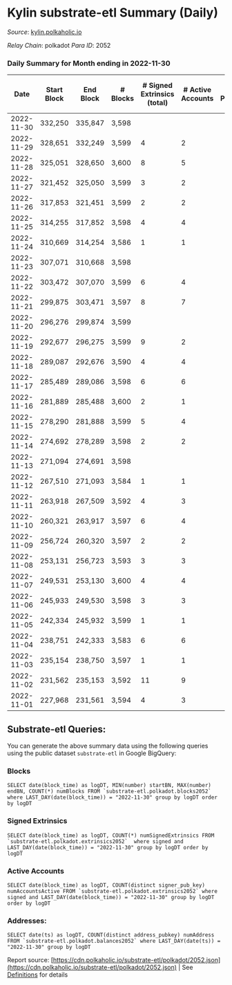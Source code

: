 # Kylin substrate-etl Summary (Daily)

_Source_: [kylin.polkaholic.io](https://kylin.polkaholic.io)

*Relay Chain*: polkadot
*Para ID*: 2052



### Daily Summary for Month ending in 2022-11-30


| Date | Start Block | End Block | # Blocks | # Signed Extrinsics (total) | # Active Accounts | # Passive | # New | # Addresses with Balances | # Events | # Transfers | # XCM Transfers In | # XCM Transfers Out |
| ---- | ----------- | --------- | -------- | --------------------------- | ----------------- | --------- | ----- | ------------------------- | -------- | ----------- | ------------------ | ------------------- |
| 2022-11-30 | 332,250 | 335,847 | 3,598  |  |  |  |  | 1,105 | 7,198 |   |   |   |
| 2022-11-29 | 328,651 | 332,249 | 3,599  | 4 | 2 |  |  |  | 7,214 | 2  |   |   |
| 2022-11-28 | 325,051 | 328,650 | 3,600  | 8 | 5 |  |  |  | 7,224 |   |   |   |
| 2022-11-27 | 321,452 | 325,050 | 3,599  | 3 | 2 |  |  |  | 7,209 |   |   |   |
| 2022-11-26 | 317,853 | 321,451 | 3,599  | 2 | 2 |  |  |  | 7,206 |   |   |   |
| 2022-11-25 | 314,255 | 317,852 | 3,598  | 4 | 4 |  |  |  | 7,210 |   |   |   |
| 2022-11-24 | 310,669 | 314,254 | 3,586  | 1 | 1 |  |  |  | 7,177 |   |   |   |
| 2022-11-23 | 307,071 | 310,668 | 3,598  |  |  |  |  |  | 7,198 |   |   |   |
| 2022-11-22 | 303,472 | 307,070 | 3,599  | 6 | 4 |  |  |  | 7,216 |   |   |   |
| 2022-11-21 | 299,875 | 303,471 | 3,597  | 8 | 7 |  |  |  | 7,219 | 2  |   |   |
| 2022-11-20 | 296,276 | 299,874 | 3,599  |  |  |  |  |  | 7,200 |   |   |   |
| 2022-11-19 | 292,677 | 296,275 | 3,599  | 9 | 2 |  |  |  | 7,219 |   |   |   |
| 2022-11-18 | 289,087 | 292,676 | 3,590  | 4 | 4 |  |  |  | 7,193 |   |   |   |
| 2022-11-17 | 285,489 | 289,086 | 3,598  | 6 | 6 |  |  |  | 7,218 | 1  |   |   |
| 2022-11-16 | 281,889 | 285,488 | 3,600  | 2 | 1 |  |  |  | 7,208 | 1  |   |   |
| 2022-11-15 | 278,290 | 281,888 | 3,599  | 5 | 4 |  |  |  | 7,213 |   |   |   |
| 2022-11-14 | 274,692 | 278,289 | 3,598  | 2 | 2 |  |  |  | 7,204 |   |   |   |
| 2022-11-13 | 271,094 | 274,691 | 3,598  |  |  |  |  |  | 7,198 |   |   |   |
| 2022-11-12 | 267,510 | 271,093 | 3,584  | 1 | 1 |  |  |  | 7,173 |   |   |   |
| 2022-11-11 | 263,918 | 267,509 | 3,592  | 4 | 3 |  |  |  | 7,197 |   |   |   |
| 2022-11-10 | 260,321 | 263,917 | 3,597  | 6 | 4 |  |  |  | 7,214 | 1  |   |   |
| 2022-11-09 | 256,724 | 260,320 | 3,597  | 2 | 2 |  |  |  | 7,202 |   |   |   |
| 2022-11-08 | 253,131 | 256,723 | 3,593  | 3 | 3 |  |  |  | 7,197 |   |   |   |
| 2022-11-07 | 249,531 | 253,130 | 3,600  | 4 | 4 |  |  |  | 7,214 |   |   |   |
| 2022-11-06 | 245,933 | 249,530 | 3,598  | 3 | 3 |  |  |  | 7,206 |   |   |   |
| 2022-11-05 | 242,334 | 245,932 | 3,599  | 1 | 1 |  |  |  | 7,203 |   |   |   |
| 2022-11-04 | 238,751 | 242,333 | 3,583  | 6 | 6 |  |  | 1,103 | 7,187 | 1  |   |   |
| 2022-11-03 | 235,154 | 238,750 | 3,597  | 1 | 1 |  |  |  | 7,199 |   |   |   |
| 2022-11-02 | 231,562 | 235,153 | 3,592  | 11 | 9 |  |  |  | 7,214 |   |   |   |
| 2022-11-01 | 227,968 | 231,561 | 3,594  | 4 | 3 |  |  |  | 7,200 |   |   |   |

## Substrate-etl Queries:
You can generate the above summary data using the following queries using the public dataset `substrate-etl` in Google BigQuery:


### Blocks
```
SELECT date(block_time) as logDT, MIN(number) startBN, MAX(number) endBN, COUNT(*) numBlocks FROM `substrate-etl.polkadot.blocks2052`  where LAST_DAY(date(block_time)) = "2022-11-30" group by logDT order by logDT
```


### Signed Extrinsics
```
SELECT date(block_time) as logDT, COUNT(*) numSignedExtrinsics FROM `substrate-etl.polkadot.extrinsics2052`  where signed and LAST_DAY(date(block_time)) = "2022-11-30" group by logDT order by logDT
```


### Active Accounts
```
SELECT date(block_time) as logDT, COUNT(distinct signer_pub_key) numAccountsActive FROM `substrate-etl.polkadot.extrinsics2052` where signed and LAST_DAY(date(block_time)) = "2022-11-30" group by logDT order by logDT
```


### Addresses:
```
SELECT date(ts) as logDT, COUNT(distinct address_pubkey) numAddress FROM `substrate-etl.polkadot.balances2052` where LAST_DAY(date(ts)) = "2022-11-30" group by logDT
```



Report source: [https://cdn.polkaholic.io/substrate-etl/polkadot/2052.json](https://cdn.polkaholic.io/substrate-etl/polkadot/2052.json) | See [Definitions](/DEFINITIONS.md) for details
